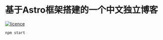 # 基于Astro框架搭建的一个中文独立博客 

<p>
<a href="https://github.com/ztjhz/BetterChatGPT/blob/main/LICENSE" target="_blank">
<img src="https://img.shields.io/github/license/ztjhz/BetterChatGPT?style=flat-square" alt="licence" />
</a>
</p>

```node
npm start
```


